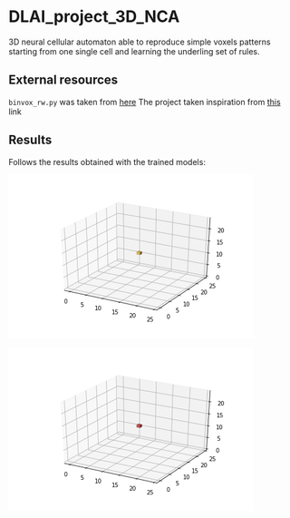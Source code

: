# DLAI_project_3D_NCA
3D neural cellular automaton able to reproduce simple voxels patterns starting from one single cell and learning the underling set of rules.

## External resources
<code>binvox_rw.py</code> was taken from [here]( https://github.com/dimatura/binvox-rw-py)
The project taken inspiration from [this](https://distill.pub/2020/growing-ca/) link

## Results
Follows the results obtained with the trained models:

![Cow model gif](./cow_model_fpf_n_100.gif)

![Fox model gif](./fox_model_fpf_n_100.gif)

